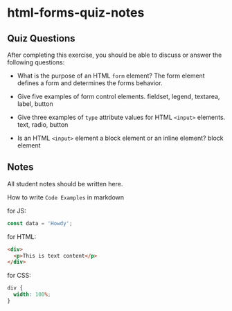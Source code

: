 # html-forms-quiz-notes

## Quiz Questions

After completing this exercise, you should be able to discuss or answer the following questions:

- What is the purpose of an HTML `form` element?
  The form element defines a form and determines the forms behavior.

- Give five examples of form control elements.
  fieldset, legend, textarea, label, button

- Give three examples of `type` attribute values for HTML `<input>` elements.
  text, radio, button

- Is an HTML `<input>` element a block element or an inline element?
  block element

## Notes

All student notes should be written here.

How to write `Code Examples` in markdown

for JS:

```javascript
const data = 'Howdy';
```

for HTML:

```html
<div>
  <p>This is text content</p>
</div>
```

for CSS:

```css
div {
  width: 100%;
}
```
